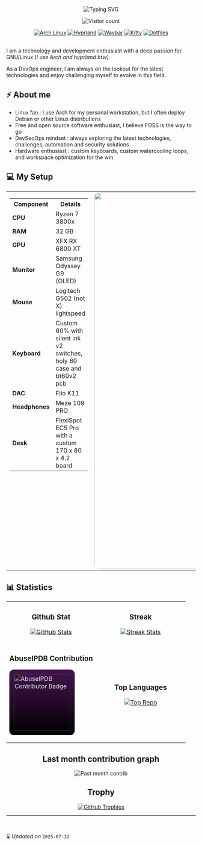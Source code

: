 <p align="center">
  <img
    src="https://readme-typing-svg.demolab.com?font=Fira+Code&size=24&pause=1000&color=c56a90&background=000000&center=true&vCenter=true&width=600&lines=Welcome%20!;I'm%20Times-Z%20-%20DevOps%20Enthusiast"
    alt="Typing SVG"
  />
</p>
<p align="center">
  <img alt="Visitor count" src="https://komarev.com/ghpvc/?username=Times-Z&color=c56a90&style=flat-square" />
</p>

<div align="center">
  <a href="https://archlinux.org/" target="_blank"><img src="https://img.shields.io/badge/Distro-Arch%20Linux-1793D1?logo=arch-linux&color=c56a90&style=flat-square" alt="Arch Linux" /></a>
  <a href="https://hypr.land/" target="_blank"><img src="https://img.shields.io/badge/Window manager-Hyprland-000000?color=c56a90&style=flat-square" alt="Hyprland" /></a>
  <a href="https://github.com/Alexays/Waybar" target="_blank"><img src="https://img.shields.io/badge/Bar-Waybar-4DA1A9?color=c56a90&style=flat-square" alt="Waybar" /></a>
  <a href="https://github.com/kovidgoyal/kitty" target="_blank"><img src="https://img.shields.io/badge/Terminal-Kitty-000000?color=c56a90&logo=kitty&style=flat-square" alt="Kitty" /></a>
  <a href="https://github.com/Times-Z/dotfiles" target="_blank"><img src="https://img.shields.io/badge/Dotfiles-Repo-6e5494?logo=github&color=c56a90&style=flat-square" alt="Dotfiles" /></a>
</div>
<br/>

I am a technology and development enthusiast with a deep passion for GNU/Linux (_I use Arch and hyprland btw_).

As a DevOps engineer, I am always on the lookout for the latest technologies and enjoy challenging myself to evolve in this field.

## ⚡ About me

- Linux fan : I use Arch for my personal workstation, but I often deploy Debian or other Linux distributions
- Free and open source software enthusiast, I believe FOSS is the way to go
- DevSecOps mindset : always exploring the latest technologies, challenges, automation and security solutions
- Hardware enthusiast : custom keyboards, custom watercooling loops, and workspace optimization for the win

## 💻 My Setup

<table border="0" style="border-collapse: collapse;">
  <tr>
    <td valign="top">
      <table>
        <tr><th>Component</th><th>Details</th></tr>
        <tr><td><b>CPU</b></td><td>Ryzen 7 3800x</td></tr>
        <tr><td><b>RAM</b></td><td>32 GB</td></tr>
        <tr><td><b>GPU</b></td><td>XFX RX 6800 XT</td></tr>
        <tr><td><b>Monitor</b></td><td>Samsung Odyssey G9 (OLED)</td></tr>
        <tr><td><b>Mouse</b></td><td>Logitech G502 (not X) lightspeed</td></tr>
        <tr><td><b>Keyboard</b></td><td>Custom 60% with silent ink v2 switches, holy 60 case and bt60v2 pcb</td></tr>
        <tr><td><b>DAC</b></td><td>Fiio K11</td></tr>
        <tr><td><b>Headphones</b></td><td>Meze 109 PRO</td></tr>
        <tr><td><b>Desk</b></td><td>FlexiSpot EC5 Pro with a custom 170 x 80 x 4.2 board</td></tr>
      </table>
    </td>
    <td align="center" valign="middle">
      <img src=".img/setup.jpg" alt="Setup" width="1000" style="border-radius:12px;" />
    </td>
  </tr>
</table>

## 📊 Statistics

<table width="100%">
  <tr>
    <td width="50%">
      <h3 align="center"><strong>Github Stat</strong></h3>
      <p align="center">
        <a href="https://github.com/Times-Z">
          <img align="center" src="https://github-readme-stats.vercel.app/api?username=Times-Z&count_private=true&show_icons=true&theme=nightowl&bg_color=0,000000,441350&title_color=c56a90&text_color=ffffff&rank_icon=github&hide=prs,issues,contribs&show=reviews,prs_merged,prs_merged_percentage" alt="GitHub Stats" />
        </a>
      </p>
    </td>
    <td width="50%">
      <h3 align="center"><strong>Streak</strong></h3>
      <p align="center">
        <a href="https://github.com/Times-Z">
          <img align="center" src="https://streak-stats.demolab.com?user=Times-Z&theme=nightowl&background=0,000000,441350&fire=ffeb95&ring=ffeb95&sideNums=ffffff&sideLabels=ffffff&dates=c56a90&currStreakNum=ffffff" alt="Streak Stats" />
        </a>
      </p>
    </td>
  </tr>
  <tr>
    <td width="50%">
      <h3 align="center"><strong>AbuseIPDB Contribution</strong></h3>
      <p align="center">
        <a
          href="https://www.abuseipdb.com/user/180002"
          title="AbuseIPDB is an IP address blacklist for webmasters and sysadmins to report abusive IPs"
        >
          <div
            style="
              display: inline-block;
              background: linear-gradient(0deg, #000000, #441350);
              padding: 12px;
              border-radius: 12px;
            "
          >
            <img
              src="https://www.abuseipdb.com/contributor/180002.svg"
              alt="AbuseIPDB Contributor Badge"
              style="display: block; background: transparent; height: 150px; filter: invert(1);"
            />
          </div>
        </a>
      </p>
    </td>
    <td width="50%">
      <h3 align="center"><strong>Top Languages</strong></h3>
      <p align="center">
        <a href="https://github.com/Times-Z">
          <img align="center" src="https://github-readme-stats.vercel.app/api/top-langs/?username=Times-Z&layout=compact&locale=en&theme=nightowl&bg_color=0,000000,441350&title_color=c56a90&text_color=ffffff" alt="Top Repo" />
        </a>
      </p>
    </td>
  </tr>
</table>

<h2 align="center">Last month contribution graph</h2>
<div align="center">
    <img src="https://github-readme-activity-graph.vercel.app/graph?username=Times-Z&custom_title=&nbsp;&bg_color=220a28&&color=ffffff&line=c56a90&point=ffeb95&area=true&hide_border=false&days=30" border-radius="15" alt="Past month contrib">
</div>

<h2 align="center">Trophy</h2>
<div align="center">
  <a href="https://github.com/Times-Z">
    <picture>
      <source media="(prefers-color-scheme: dark)" srcset="https://github-profile-trophy.vercel.app/?username=Times-Z&no-bg=true&row=2&column=6&margin-w=20&margin-h=20&theme=monokai">
      <source media="(prefers-color-scheme: light)" srcset="https://github-profile-trophy.vercel.app/?username=Times-Z&no-bg=true&row=2&column=6&margin-w=20&margin-h=20">
      <img alt="GitHub Trophies" src="https://github-profile-trophy.vercel.app/?username=Times-Z&no-bg=true&no-frame=true&row=2&column=6&margin-w=20&margin-h=20">
    </picture>
  </a>
</div>

---
<br/>

⌛ _Updated on_ `2025-07-12`
